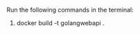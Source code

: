 Run the following commands in the terminal:

<!-- The -t below means you are tagging the image and you are creating it as
a Golang web api and the full stop means you are running in the current directory which is where the DockerFile is-->
1. docker build -t golangwebapi .
